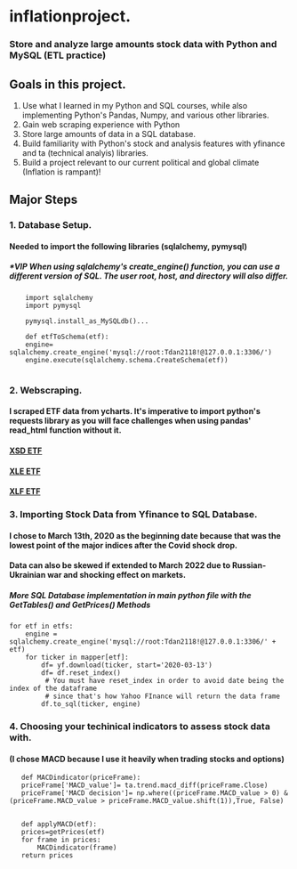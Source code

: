 # inflationproject. 
### Store and analyze large amounts stock data with Python and MySQL (ETL practice)
## Goals in this project.
1. Use what I learned in my Python and SQL courses, while also implementing Python's Pandas, Numpy, and various other libraries.
2. Gain web scraping experience with Python
3. Store large amounts of data in a SQL database.
4. Build familiarity with Python's stock and analysis features with yfinance and ta (technical analyis) libraries.
5. Build a project relevant to our current political and global climate (Inflation is rampant)!

## Major Steps 
### 1. Database Setup.
#### Needed to import the following libraries (sqlalchemy, pymysql)
##### **VIP* When using sqlalchemy's create_engine() function, you can use a different version of SQL. The user root, host, and directory will also differ. 
```
    import sqlalchemy
    import pymysql
    
    pymysql.install_as_MySQLdb()...
    
    def etfToSchema(etf):
    engine= sqlalchemy.create_engine('mysql://root:Tdan2118!@127.0.0.1:3306/')
    engine.execute(sqlalchemy.schema.CreateSchema(etf))
   
``` 

### 2. Webscraping.
#### I scraped ETF data from ycharts. It's imperative to import python's requests library as you will face challenges when using pandas' read_html function without it.
#### [XSD ETF](https://ycharts.com/companies/XSD/holdings)
#### [XLE ETF](https://ycharts.com/companies/XLE/holdings)
#### [XLF ETF](https://ycharts.com/companies/XLF/holdings)



### 3. Importing Stock Data from Yfinance to SQL Database.
#### I chose to March 13th, 2020 as the beginning date because that was the lowest point of the major indices after the Covid shock drop. 
#### Data can also be skewed if extended to March 2022 due to Russian-Ukrainian war and shocking effect on markets.
##### More SQL Database implementation in main python file with the GetTables() and GetPrices() Methods 
```
for etf in etfs:
    engine = sqlalchemy.create_engine('mysql://root:Tdan2118!@127.0.0.1:3306/' + etf)
    for ticker in mapper[etf]:
        df= yf.download(ticker, start='2020-03-13')
        df= df.reset_index()
         # You must have reset_index in order to avoid date being the index of the dataframe
         # since that's how Yahoo FInance will return the data frame
        df.to_sql(ticker, engine)
 ```
 
### 4. Choosing your techinical indicators to assess stock data with.
#### (I chose MACD because I use it heavily when trading stocks and options)

 ```
    def MACDindicator(priceFrame):
    priceFrame['MACD_value']= ta.trend.macd_diff(priceFrame.Close)
    priceFrame['MACD decision']= np.where((priceFrame.MACD_value > 0) & (priceFrame.MACD_value > priceFrame.MACD_value.shift(1)),True, False)


    def applyMACD(etf):
    prices=getPrices(etf)
    for frame in prices:
        MACDindicator(frame)
    return prices
  ```
